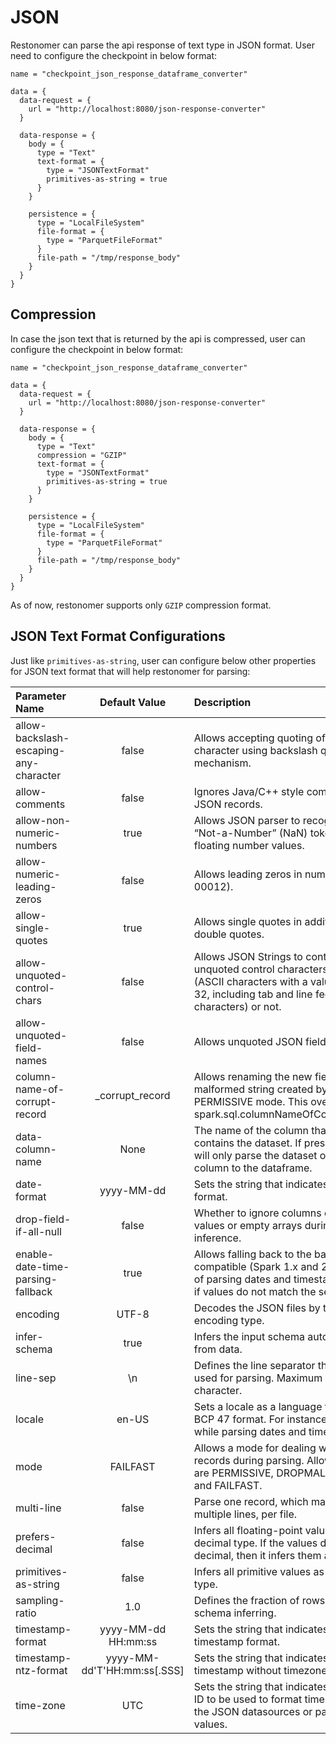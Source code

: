 # JSON

Restonomer can parse the api response of text type in JSON format. User need to configure the checkpoint in below
format:

```hocon
name = "checkpoint_json_response_dataframe_converter"

data = {
  data-request = {
    url = "http://localhost:8080/json-response-converter"
  }

  data-response = {
    body = {
      type = "Text"
      text-format = {
        type = "JSONTextFormat"
        primitives-as-string = true
      }
    }

    persistence = {
      type = "LocalFileSystem"
      file-format = {
        type = "ParquetFileFormat"
      }
      file-path = "/tmp/response_body"
    }
  }
}
```

## Compression

In case the json text that is returned by the api is compressed, user can configure the checkpoint in below format:

```hocon
name = "checkpoint_json_response_dataframe_converter"

data = {
  data-request = {
    url = "http://localhost:8080/json-response-converter"
  }

  data-response = {
    body = {
      type = "Text"
      compression = "GZIP"
      text-format = {
        type = "JSONTextFormat"
        primitives-as-string = true
      }
    }

    persistence = {
      type = "LocalFileSystem"
      file-format = {
        type = "ParquetFileFormat"
      }
      file-path = "/tmp/response_body"
    }
  }
}
```

As of now, restonomer supports only `GZIP` compression format.

## JSON Text Format Configurations

Just like `primitives-as-string`, user can configure below other properties for JSON text format that will help
restonomer for parsing:

| Parameter Name                         |        Default Value        | Description                                                                                                                                                  |
|:---------------------------------------|:---------------------------:|:-------------------------------------------------------------------------------------------------------------------------------------------------------------|
| allow-backslash-escaping-any-character |            false            | Allows accepting quoting of all character using backslash quoting mechanism.                                                                                 |
| allow-comments                         |            false            | Ignores Java/C++ style comment in JSON records.                                                                                                              |
| allow-non-numeric-numbers              |            true             | Allows JSON parser to recognize set of “Not-a-Number” (NaN) tokens as legal floating number values.                                                          |
| allow-numeric-leading-zeros            |            false            | Allows leading zeros in numbers (e.g. 00012).                                                                                                                |
| allow-single-quotes                    |            true             | Allows single quotes in addition to double quotes.                                                                                                           |
| allow-unquoted-control-chars           |            false            | Allows JSON Strings to contain unquoted control characters <br/>(ASCII characters with a value less than 32, including tab and line feed characters) or not. |
| allow-unquoted-field-names             |            false            | Allows unquoted JSON field names.                                                                                                                            |
| column-name-of-corrupt-record          |       _corrupt_record       | Allows renaming the new field having malformed string created by PERMISSIVE mode. This overrides spark.sql.columnNameOfCorruptRecord.                        |
| data-column-name                       |            None             | The name of the column that actually contains the dataset. If present, the API will only parse the dataset of this column to the dataframe.                  |
| date-format                            |         yyyy-MM-dd          | Sets the string that indicates a date format.                                                                                                                |
| drop-field-if-all-null                 |            false            | Whether to ignore columns of all null values or empty arrays during schema inference.                                                                        |
| enable-date-time-parsing-fallback      |            true             | Allows falling back to the backward compatible (Spark 1.x and 2.0) behavior of parsing dates and timestamps <br/>if values do not match the set patterns.    |
| encoding                               |            UTF-8            | Decodes the JSON files by the given encoding type.                                                                                                           |
| infer-schema                           |            true             | Infers the input schema automatically from data.                                                                                                             |
| line-sep                               |             \n              | Defines the line separator that should be used for parsing. Maximum length is 1 character.                                                                   |
| locale                                 |            en-US            | Sets a locale as a language tag in IETF BCP 47 format. For instance, this is used while parsing dates and timestamps.                                        |
| mode                                   |          FAILFAST           | Allows a mode for dealing with corrupt records during parsing. Allowed values are PERMISSIVE, DROPMALFORMED, and FAILFAST.                                   |
| multi-line                             |            false            | Parse one record, which may span multiple lines, per file.                                                                                                   |
| prefers-decimal                        |            false            | Infers all floating-point values as a decimal type. If the values do not fit in decimal, then it infers them as doubles.                                     |
| primitives-as-string                   |            false            | Infers all primitive values as a string type.                                                                                                                |
| sampling-ratio                         |             1.0             | Defines the fraction of rows used for schema inferring.                                                                                                      |
| timestamp-format                       |     yyyy-MM-dd HH:mm:ss     | Sets the string that indicates a timestamp format.                                                                                                           |
| timestamp-ntz-format                   | yyyy-MM-dd'T'HH:mm:ss[.SSS] | Sets the string that indicates a timestamp without timezone format.                                                                                          |
| time-zone                              |             UTC             | Sets the string that indicates a time zone ID to be used to format timestamps in the JSON datasources or partition values.                                   |
